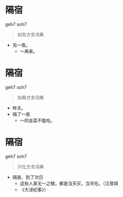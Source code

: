 # 隔宿
geh7 soh7
> 如东方言词典
- 另一夜。
  - ～再来。

# 隔宿
geh7 soh7
> 如皋方言词典
- 昨天。
- 隔了一夜
  - ～的韭菜不能吃。

# 隔宿
geh7 soh7
> 兴化方言词典
- 隔夜、到了次日
  - 这些人家无～之粮，都是当天买，当天吃。（汪曾祺
  - 《大淖纪事》）
